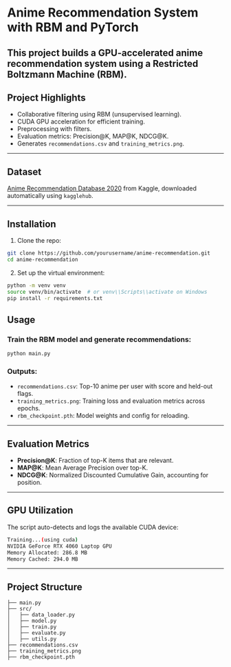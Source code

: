 # Anime Recommendation System with RBM and PyTorch

This project builds a GPU-accelerated anime recommendation system using a Restricted Boltzmann Machine (RBM).
---

## Project Highlights

- Collaborative filtering using RBM (unsupervised learning).
- CUDA GPU acceleration for efficient training.
- Preprocessing with filters.
- Evaluation metrics: Precision\@K, MAP\@K, NDCG\@K.
- Generates `recommendations.csv` and `training_metrics.png`.

---

## Dataset

[Anime Recommendation Database 2020](https://www.kaggle.com/datasets/hernan4444/anime-recommendation-database-2020) from Kaggle, downloaded automatically using `kagglehub`.

---

## Installation

1. Clone the repo:

```bash
git clone https://github.com/yourusername/anime-recommendation.git
cd anime-recommendation
```

2. Set up the virtual environment:

```bash
python -m venv venv
source venv/bin/activate  # or venv\\Scripts\\activate on Windows
pip install -r requirements.txt
```

## Usage

### Train the RBM model and generate recommendations:

```bash
python main.py
```

### Outputs:

- `recommendations.csv`: Top-10 anime per user with score and held-out flags.
- `training_metrics.png`: Training loss and evaluation metrics across epochs.
- `rbm_checkpoint.pth`: Model weights and config for reloading.

---

## Evaluation Metrics

- **Precision\@K**: Fraction of top-K items that are relevant.
- **MAP\@K**: Mean Average Precision over top-K.
- **NDCG\@K**: Normalized Discounted Cumulative Gain, accounting for position.

---

## GPU Utilization

The script auto-detects and logs the available CUDA device:

```bash
Training...(using cuda)
NVIDIA GeForce RTX 4060 Laptop GPU
Memory Allocated: 286.8 MB
Memory Cached: 294.0 MB
```

---

## Project Structure

```
├── main.py
├── src/
│   ├── data_loader.py
│   ├── model.py
│   ├── train.py
│   ├── evaluate.py
│   ├── utils.py
├── recommendations.csv
├── training_metrics.png
├── rbm_checkpoint.pth
```

